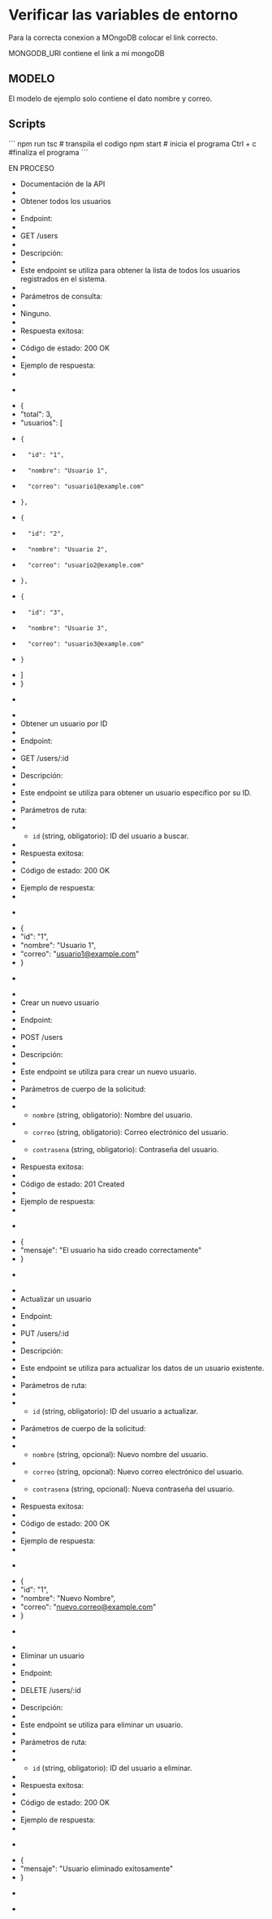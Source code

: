 # Verificar las variables de entorno

Para la correcta conexion a MOngoDB
colocar el link correcto.

MONGODB_URI contiene el link a mi mongoDB

## MODELO

El modelo de ejemplo solo contiene el dato nombre y correo.

## Scripts

´´´
npm run tsc # transpila el codigo
npm start # inicia el programa
Ctrl + c #finaliza el programa
´´´

EN PROCESO


 * Documentación de la API
 *
 * Obtener todos los usuarios
 *
 * Endpoint:
 *
 * GET /users
 *
 * Descripción:
 *
 * Este endpoint se utiliza para obtener la lista de todos los usuarios registrados en el sistema.
 *
 * Parámetros de consulta:
 *
 * Ninguno.
 *
 * Respuesta exitosa:
 *
 * Código de estado: 200 OK
 *
 * Ejemplo de respuesta:
 *
 * ```
 * {
 *   "total": 3,
 *   "usuarios": [
 *     {
 *       "id": "1",
 *       "nombre": "Usuario 1",
 *       "correo": "usuario1@example.com"
 *     },
 *     {
 *       "id": "2",
 *       "nombre": "Usuario 2",
 *       "correo": "usuario2@example.com"
 *     },
 *     {
 *       "id": "3",
 *       "nombre": "Usuario 3",
 *       "correo": "usuario3@example.com"
 *     }
 *   ]
 * }
 * ```
 *
 * Obtener un usuario por ID
 *
 * Endpoint:
 *
 * GET /users/:id
 *
 * Descripción:
 *
 * Este endpoint se utiliza para obtener un usuario específico por su ID.
 *
 * Parámetros de ruta:
 *
 * - `id` (string, obligatorio): ID del usuario a buscar.
 *
 * Respuesta exitosa:
 *
 * Código de estado: 200 OK
 *
 * Ejemplo de respuesta:
 *
 * ```
 * {
 *   "id": "1",
 *   "nombre": "Usuario 1",
 *   "correo": "usuario1@example.com"
 * }
 * ```
 *
 * Crear un nuevo usuario
 *
 * Endpoint:
 *
 * POST /users
 *
 * Descripción:
 *
 * Este endpoint se utiliza para crear un nuevo usuario.
 *
 * Parámetros de cuerpo de la solicitud:
 *
 * - `nombre` (string, obligatorio): Nombre del usuario.
 * - `correo` (string, obligatorio): Correo electrónico del usuario.
 * - `contrasena` (string, obligatorio): Contraseña del usuario.
 *
 * Respuesta exitosa:
 *
 * Código de estado: 201 Created
 *
 * Ejemplo de respuesta:
 *
 * ```
 * {
 *   "mensaje": "El usuario ha sido creado correctamente"
 * }
 * ```
 *
 * Actualizar un usuario
 *
 * Endpoint:
 *
 * PUT /users/:id
 *
 * Descripción:
 *
 * Este endpoint se utiliza para actualizar los datos de un usuario existente.
 *
 * Parámetros de ruta:
 *
 * - `id` (string, obligatorio): ID del usuario a actualizar.
 *
 * Parámetros de cuerpo de la solicitud:
 *
 * - `nombre` (string, opcional): Nuevo nombre del usuario.
 * - `correo` (string, opcional): Nuevo correo electrónico del usuario.
 * - `contrasena` (string, opcional): Nueva contraseña del usuario.
 *
 * Respuesta exitosa:
 *
 * Código de estado: 200 OK
 *
 * Ejemplo de respuesta:
 *
 * ```
 * {
 *   "id": "1",
 *   "nombre": "Nuevo Nombre",
 *   "correo": "nuevo.correo@example.com"
 * }
 * ```
 *
 * Eliminar un usuario
 *
 * Endpoint:
 *
 * DELETE /users/:id
 *
 * Descripción:
 *
 * Este endpoint se utiliza para eliminar un usuario.
 *
 * Parámetros de ruta:
 *
 * - `id` (string, obligatorio): ID del usuario a eliminar.
 *
 * Respuesta exitosa:
 *
 * Código de estado: 200 OK
 *
 * Ejemplo de respuesta:
 *
 * ```
 * {
 *   "mensaje": "Usuario eliminado exitosamente"
 * }
 * ```
 *